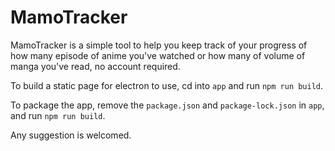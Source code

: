 # MamoTracker

MamoTracker is a simple tool to help you keep track of your progress of how many episode of anime you've watched or how many of volume of manga you've read, no account required.

To build a static page for electron to use, cd into `app` and run `npm run build`.

To package the app, remove the `package.json` and `package-lock.json` in `app`, and run `npm run build`.

Any suggestion is welcomed.
